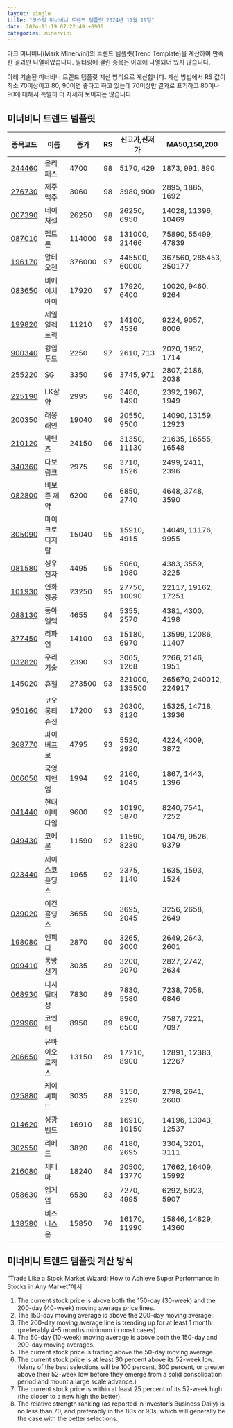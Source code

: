 ```yaml
---
layout: single
title: "코스닥 미너비니 트렌드 템플릿 2024년 11월 19일"
date: 2024-11-19 07:22:49 +0900
categories: minervini
---
```

마크 미니버니(Mark Minervini)의 트렌드 템플릿(Trend Template)을 계산하여 만족한 결과만 나열하였습니다. 필터링에 걸린 종목은 아래에 나열되어 있지 않습니다.

아래 기술된 미너비니 트렌드 템플릿 계산 방식으로 계산합니다. 계산 방법에서 RS 값이 최소 70이상이고 80, 90이면 좋다고 하고 있는데 70이상만 결과로 표기하고 80이나 90에 대해서 특별히 더 자세히 보이지는 않습니다.

## 미너비니 트렌드 템플릿

|종목코드|이름|종가|RS|신고가,신저가|MA50,150,200|
|------|---|---|--|---------|------------|
|[244460](https://finance.daum.net/quotes/A244460)|올리패스|4700|98|5170, 429|1873, 991, 890|
|[276730](https://finance.daum.net/quotes/A276730)|제주맥주|3060|98|3980, 900|2895, 1885, 1692|
|[007390](https://finance.daum.net/quotes/A007390)|네이처셀|26250|98|26250, 6950|14028, 11396, 10469|
|[087010](https://finance.daum.net/quotes/A087010)|펩트론|114000|98|131000, 21466|75890, 55499, 47839|
|[196170](https://finance.daum.net/quotes/A196170)|알테오젠|376000|97|445500, 60000|367560, 285453, 250177|
|[083650](https://finance.daum.net/quotes/A083650)|비에이치아이|17920|97|17920, 6400|10020, 9460, 9264|
|[199820](https://finance.daum.net/quotes/A199820)|제일일렉트릭|11210|97|14100, 4536|9224, 9057, 8006|
|[900340](https://finance.daum.net/quotes/A900340)|윙입푸드|2250|97|2610, 713|2020, 1952, 1714|
|[255220](https://finance.daum.net/quotes/A255220)|SG|3350|96|3745, 971|2807, 2186, 2038|
|[225190](https://finance.daum.net/quotes/A225190)|LK삼양|2995|96|3480, 1490|2392, 1987, 1949|
|[200350](https://finance.daum.net/quotes/A200350)|래몽래인|19040|96|20550, 9500|14090, 13159, 12923|
|[210120](https://finance.daum.net/quotes/A210120)|빅텐츠|24150|96|31350, 11130|21635, 16555, 16548|
|[340360](https://finance.daum.net/quotes/A340360)|다보링크|2975|96|3710, 1526|2499, 2411, 2396|
|[082800](https://finance.daum.net/quotes/A082800)|비보존 제약|6200|96|6850, 2740|4648, 3748, 3590|
|[305090](https://finance.daum.net/quotes/A305090)|마이크로디지탈|15040|95|15910, 4915|14049, 11176, 9955|
|[081580](https://finance.daum.net/quotes/A081580)|성우전자|4495|95|5060, 1980|4383, 3559, 3225|
|[101930](https://finance.daum.net/quotes/A101930)|인화정공|23250|95|27750, 10090|22117, 19162, 17251|
|[088130](https://finance.daum.net/quotes/A088130)|동아엘텍|4655|94|5355, 2570|4381, 4300, 4198|
|[377450](https://finance.daum.net/quotes/A377450)|리파인|14100|93|15180, 6970|13599, 12086, 11407|
|[032820](https://finance.daum.net/quotes/A032820)|우리기술|2390|93|3065, 1268|2266, 2146, 1951|
|[145020](https://finance.daum.net/quotes/A145020)|휴젤|273500|93|321000, 135500|265670, 240012, 224917|
|[950160](https://finance.daum.net/quotes/A950160)|코오롱티슈진|17200|93|20300, 8120|15325, 14718, 13936|
|[368770](https://finance.daum.net/quotes/A368770)|파이버프로|4795|93|5520, 2920|4224, 4009, 3872|
|[006050](https://finance.daum.net/quotes/A006050)|국영지앤엠|1994|92|2160, 1045|1867, 1443, 1396|
|[041440](https://finance.daum.net/quotes/A041440)|현대에버다임|9600|92|10190, 5870|8240, 7541, 7252|
|[049430](https://finance.daum.net/quotes/A049430)|코메론|11590|92|11590, 8230|10479, 9526, 9379|
|[023440](https://finance.daum.net/quotes/A023440)|제이스코홀딩스|1965|92|2375, 1140|1635, 1593, 1524|
|[039020](https://finance.daum.net/quotes/A039020)|이건홀딩스|3655|90|3695, 2045|3256, 2658, 2649|
|[198080](https://finance.daum.net/quotes/A198080)|엔피디|2870|90|3265, 2000|2649, 2643, 2601|
|[099410](https://finance.daum.net/quotes/A099410)|동방선기|3035|89|3200, 2070|2827, 2742, 2634|
|[068930](https://finance.daum.net/quotes/A068930)|디지털대성|7830|89|7830, 5580|7238, 7058, 6846|
|[029960](https://finance.daum.net/quotes/A029960)|코엔텍|8950|89|8960, 6500|7587, 7221, 7097|
|[206650](https://finance.daum.net/quotes/A206650)|유바이오로직스|13150|89|17210, 8900|12891, 12383, 12267|
|[025880](https://finance.daum.net/quotes/A025880)|케이씨피드|3035|88|3150, 2290|2798, 2641, 2600|
|[014620](https://finance.daum.net/quotes/A014620)|성광벤드|16910|88|16910, 10150|14196, 13043, 12537|
|[302550](https://finance.daum.net/quotes/A302550)|리메드|3820|86|4180, 2695|3304, 3201, 3111|
|[216080](https://finance.daum.net/quotes/A216080)|제테마|18240|84|20500, 13770|17662, 16409, 15992|
|[058630](https://finance.daum.net/quotes/A058630)|엠게임|6530|83|7270, 4995|6292, 5923, 5907|
|[138580](https://finance.daum.net/quotes/A138580)|비즈니스온|15850|76|16170, 11990|15846, 14829, 14360|

## 미너비니 트렌드 템플릿 계산 방식

"Trade Like a Stock Market Wizard: How to Achieve Super Performance in Stocks in Any Market"에서

 1. The current stock price is above both the 150-day (30-week) and the 200-day (40-week) moving average price lines.
 1. The 150-day moving average is above the 200-day moving average.
 1. The 200-day moving average line is trending up for at least 1 month (preferably 4–5 months minimum in most cases).
 1. The 50-day (10-week) moving average is above both the 150-day and 200-day moving averages.
 1. The current stock price is trading above the 50-day moving average.
 1. The current stock price is at least 30 percent above its 52-week low. (Many of the best selections will be 100 percent, 300 percent, or greater above their 52-week low before they emerge from a solid consolidation period and mount a large scale advance.)
 1. The current stock price is within at least 25 percent of its 52-week high (the closer to a new high the better).
 1. The relative strength ranking (as reported in Investor’s Business Daily) is no less than 70, and preferably in the 80s or 90s, which will generally be the case with the better selections.

